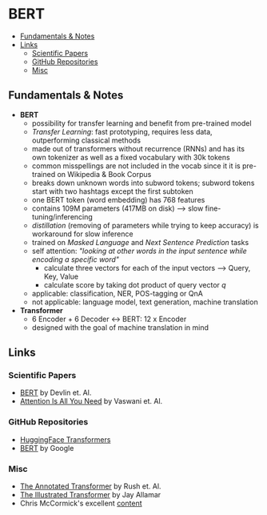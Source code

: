 # BERT

<!-- START doctoc generated TOC please keep comment here to allow auto update -->
<!-- DON'T EDIT THIS SECTION, INSTEAD RE-RUN doctoc TO UPDATE -->

- [Fundamentals & Notes](#fundamentals--notes)
- [Links](#links)
  - [Scientific Papers](#scientific-papers)
  - [GitHub Repositories](#github-repositories)
  - [Misc](#misc)

<!-- END doctoc generated TOC please keep comment here to allow auto update -->

## Fundamentals & Notes

- **BERT**
  - possibility for transfer learning and benefit from pre-trained model
  - _Transfer Learning_: fast prototyping, requires less data, outperforming classical methods
  - made out of transformers without recurrence (RNNs) and has its own tokenizer as well as a fixed vocabulary with 30k tokens
  - common misspellings are not included in the vocab since it it is pre-trained on Wikipedia & Book Corpus
  - breaks down unknown words into subword tokens; subword tokens start with two hashtags except the first subtoken
  - one BERT token (word embedding) has 768 features
  - contains 109M parameters (417MB on disk) --> slow fine-tuning/inferencing
  - _distillation_ (removing of parameters while trying to keep accuracy) is workaround for slow inference
  - trained on _Masked Language_ and _Next Sentence Prediction_ tasks
  - self attention: _"looking at other words in the input sentence while encoding a specific word"_
    - calculate three vectors for each of the input vectors --> Query, Key, Value
    - calculate score by taking dot product of query vector $q$
  - applicable: classification, NER, POS-tagging or QnA
  - not applicable: language model, text generation, machine translation
- **Transformer**
  - 6 Encoder + 6 Decoder <-> BERT: 12 x Encoder
  - designed with the goal of machine translation in mind

## Links

### Scientific Papers

- [BERT](https://arxiv.org/pdf/1810.04805.pdf) by Devlin et. Al.
- [Attention Is All You Need](https://papers.nips.cc/paper/2017/file/3f5ee243547dee91fbd053c1c4a845aa-Paper.pdf) by Vaswani et. Al.

### GitHub Repositories

- [HuggingFace Transformers](https://github.com/huggingface/transformers)
- [BERT](https://github.com/google-research/bert) by Google

### Misc

- [The Annotated Transformer](http://nlp.seas.harvard.edu/2018/04/03/attention.html) by Rush et. Al.
- [The Illustrated Transformer](http://jalammar.github.io/illustrated-transformer/) by Jay Allamar
- Chris McCormick's excellent [content](https://www.youtube.com/channel/UCoRX98PLOsaN8PtekB9kWrw/featured)
